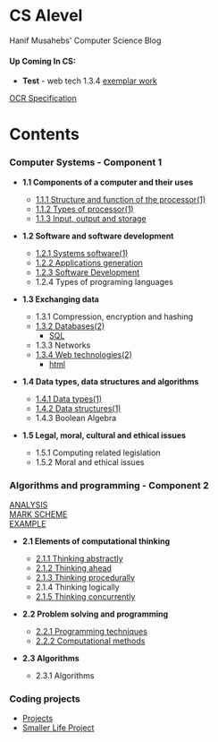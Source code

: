 # CS Alevel
Hanif Musahebs' Computer Science Blog

#### **Up Coming In CS:**
- **Test** - web tech 1.3.4
[exemplar work](https://www.ocr.org.uk/Images/514655-programming-project-set-a-high.pdf)

[OCR Specification](https://www.ocr.org.uk/Images/170844-specification-accredited-a-level-gce-computer-science-h446.pdf)
# Contents 
### Computer Systems - Component 1
* **1.1 Components of a computer and their uses**
  * [1.1.1 Structure and function of the processor(1)](https://github.com/Hanif-Musaheb/CS_A_level/blob/main/content/Computer%20Systems%20-%20Component%201/1.1/1.1.1%20Structure%20and%20function%20of%20the%20processor.md)
  * [1.1.2 Types of processor(1)](https://github.com/Hanif-Musaheb/CS_A_level/blob/main/content/Computer%20Systems%20-%20Component%201/1.1/1.1.2%20Types%20of%20Processor.md)
  * [1.1.3 Input, output and storage](https://github.com/Hanif-Musaheb/CS_A_level/blob/main/content/Computer%20Systems%20-%20Component%201/1.1/1.1.3%20Input,%20Output%20and%20Storage.md)

* **1.2 Software and software development**
  * [1.2.1 Systems software(1)](https://github.com/Hanif-Musaheb/CS_A_level/blob/main/content/1.2%20Software%20and%20software%20development/1.2.1%20Systems%20software.md)
  * [1.2.2 Applications generation](https://github.com/Hanif-Musaheb/CS_A_level/blob/main/content/1.2%20Software%20and%20software%20development/1.2.2%20Applications%20generation.md)
  * [1.2.3 Software Development](https://github.com/Hanif-Musaheb/CS_A_level/blob/main/content/1.2%20Software%20and%20software%20development/1.2.3%20Software%20Development.md)
  * 1.2.4 Types of programing languages

* **1.3 Exchanging data**
  * 1.3.1 Compression, encryption and hashing
  * [1.3.2 Databases(2)](https://github.com/Hanif-Musaheb/CS_A_level/blob/main/content/1.3%20Exchanging%20data/1.3.2%20Databases.md)
    * [SQL](https://github.com/Hanif-Musaheb/CS_A_level/blob/main/content/1.3%20Exchanging%20data/1.3.2%20SQL.md)
  * 1.3.3 Networks
  * [1.3.4 Web technologies(2)](https://github.com/Hanif-Musaheb/CS_A_level/blob/main/content/1.3%20Exchanging%20data/1.3.4%20Web%20technologies.md)
    * [html](https://github.com/Hanif-Musaheb/CS_A_level/tree/main/content/1.3%20Exchanging%20data/html)

* **1.4 Data types, data structures and algorithms**
  * [1.4.1 Data types(1)](https://github.com/Hanif-Musaheb/CS_A_level/blob/main/content/1.4%20Data%20types,%20data%20structures%20and%20algorithms/1.4.1.md)
  * [1.4.2 Data structures(1)](https://github.com/Hanif-Musaheb/CS_A_level/blob/main/content/1.4%20Data%20types%2C%20data%20structures%20and%20algorithms/1.4.2%20Data%20structures.md)
  * 1.4.3 Boolean Algebra

* **1.5 Legal, moral, cultural and ethical issues**
  * 1.5.1 Computing related legislation
  * 1.5.2 Moral and ethical issues

### Algorithms and programming - Component 2
[ANALYSIS](https://docs.google.com/document/d/14TF6YFUd46tknsDKK5GhCGB84pe33D29RSQRBWACZgg/edit)
<BR>
[MARK SCHEME](https://docs.google.com/spreadsheets/d/1dbtgCIu92rz9A3yt1Tobvtyf6dej4c8-72beQBOCjvk/edit#gid=361767572)
 <br>
[EXAMPLE](https://drive.google.com/drive/folders/10cT0mehrG6RWToPtGAwAnzCuuSQT1PGW)

* **2.1 Elements of computational thinking**
  * [2.1.1 Thinking abstractly](https://github.com/Hanif-Musaheb/CS_A_level/blob/main/content/2.1/2.1.1%20Thinking%20Abstractly.md)
  * [2.1.2 Thinking ahead](https://github.com/Hanif-Musaheb/CS_A_level/blob/main/content/2.1/2.1.2%20Thinking%20Ahead.md)
  * [2.1.3 Thinking procedurally](https://github.com/Hanif-Musaheb/CS_A_level/blob/main/content/2.1/2.1.3%20Thinking%20Procedurally.md)
  * 2.1.4 Thinking logically
  * [2.1.5 Thinking concurrently](https://github.com/Hanif-Musaheb/CS_A_level/blob/main/content/2.1/2.1.5%20Thinking%20Concurrently.md)

* **2.2 Problem solving and programming**
  * [2.2.1 Programming techniques](https://github.com/Hanif-Musaheb/CS_A_level/blob/main/content/2.2%20Problem%20solving%20and%20programming/2.2.1%20Programming%20techniques.md)
  * [2.2.2 Computational methods](https://github.com/Hanif-Musaheb/CS_A_level/blob/main/content/2.2%20Problem%20solving%20and%20programming/2.2.2%20computational%20methods.md)

* **2.3 Algorithms**
  * 2.3.1 Algorithms

### Coding projects
- [Projects](https://github.com/Hanif-Musaheb/CS_A_level/blob/main/content/Projects/minor%20projects.md)
- [Smaller Life Project](https://github.com/Hanif-Musaheb/CS_A_level/blob/main/content/smaller%20life%20project.md)
